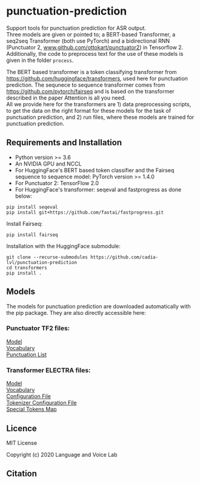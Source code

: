 # punctuation-prediction
Support tools for punctuation prediction for ASR output.  
Three models are given or pointed to; a BERT-based Transformer, a seq2seq Transformer (both use PyTorch) and a bidirectional RNN (Punctuator 2, www.github.com/ottokart/punctuator2)
in Tensorflow 2.  
Additionally, the code to preprocess text for the use of these models is given in the folder `process`.

The BERT based transformer is a token classifying transformer from https://github.com/huggingface/transformers, used here for punctuation prediction. 
The sequnece to sequence transformer comes from https://github.com/pytorch/fairseq and is based on the transformer described in the paper Attention is all you need.  
All we provide here for the transformers are 1) data preprocessing scripts, to get the data on the right format for these models for the task of punctuation prediction, and 2) run files, where these models are trained for punctuation prediction.

## Requirements and Installation
- Python version >= 3.6
- An NVIDIA GPU and NCCL
- For HuggingFace's BERT based token classifier and the Fairseq sequence to sequence model: PyTorch version >= 1.4.0
- For Punctuator 2: TensorFlow 2.0
- For HuggingFace's transformer: seqeval and fastprogress as done below:
~~~~
pip install seqeval  
pip install git+https://github.com/fastai/fastprogress.git 
~~~~
Install Fairseq:
~~~~
pip install fairseq
~~~~
Installation with the HuggingFace submodule:
~~~~
git clone --recurse-submodules https://github.com/cadia-lvl/punctuation-prediction
cd transformers
pip install .
~~~~

## Models

The models for punctuation prediction are downloaded automatically with the pip package. They are also directly accessible here:

### Punctuator TF2 files:
[Model](https://repository.clarin.is/repository/xmlui/bitstream/handle/20.500.12537/52/Model_tf2_isl_big_1009_h256_lr0.02.pcl)  
[Vocabulary](https://repository.clarin.is/repository/xmlui/bitstream/handle/20.500.12537/52/vocabulary)  
[Punctuation List](https://repository.clarin.is/repository/xmlui/bitstream/handle/20.500.12537/52/punctuations)  

### Transformer ELECTRA files:
[Model](https://repository.clarin.is/repository/xmlui/bitstream/handle/20.500.12537/52/pytorch_model.bin)  
[Vocabulary](https://repository.clarin.is/repository/xmlui/bitstream/handle/20.500.12537/52/vocab.txt)  
[Configuration File](https://repository.clarin.is/repository/xmlui/bitstream/handle/20.500.12537/52/config.json)  
[Tokenizer Configuration File](https://repository.clarin.is/repository/xmlui/bitstream/handle/20.500.12537/52/tokenizer_config.json)  
[Special Tokens Map](https://repository.clarin.is/repository/xmlui/bitstream/handle/20.500.12537/52/special_tokens_map.json)  

## Licence
MIT License

Copyright (c) 2020 Language and Voice Lab

## Citation

